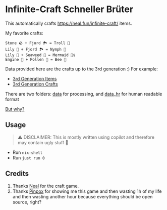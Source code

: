 # Infinite-Craft Schneller Brüter

This automatically crafts https://neal.fun/infinite-craft/ items.

My favorite crafts:
```
Stone 🪨 + Fjord 🏞️ = Troll 👹
Lily 🌸 + Fjord 🏞️ = Nymph 🧚
Lily 🌸 + Seaweed 🌊 = Mermaid 🧜‍♀️
Engine 🚗 + Pollen 🌱 = Bee 🐝
```

Data provided here are the crafts up to the 3rd generation :) For example: 
- [3rd Generation Items](./data_hr/gen3_items.txt)
- [3rd Generation Crafts](./data_hr/gen3_crafts.txt)


There are two folders: [data](./data) for processing, and [data_hr](./data_hr) for human readable format

[But why?]([https://enryco.xyz/blog/tinker-day/](https://enryco.xyz/blog/tinker-day/))

## Usage

> ⚠️ DISCLAIMER: This is mostly written using copilot and therefore may contain ugly stuff 🤭

- Run `nix-shell`
- Run `just run 0`


## Credits

1. Thanks [Neal](https://neal.fun/infinite-craft/) for the craft game.
2. Thanks [Pinpox](https://github.com/pinpox) for showing me this game and then wasting 1h of my life and then wasting another hour because everything should be open source, right?
